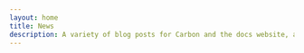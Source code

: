 ```yaml
---
layout: home
title: News
description: A variety of blog posts for Carbon and the docs website, as well as tutorials. Stay tuned for more!
---
```


<script setup lang="ts">
import NewsIndex from '@/components/NewsIndex.vue'
</script>

<NewsIndex category="news" categoryName="News & Updates" />
